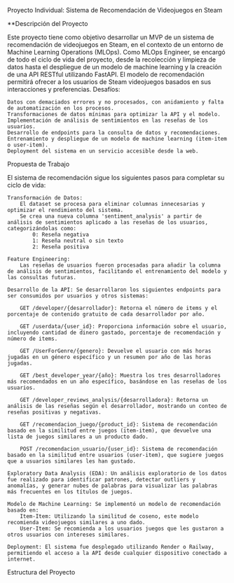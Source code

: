 Proyecto Individual: Sistema de Recomendación de Videojuegos en Steam

**Descripción del Proyecto

Este proyecto tiene como objetivo desarrollar un MVP de un sistema de recomendación de videojuegos en Steam, en el contexto de un entorno de Machine Learning Operations (MLOps). Como MLOps Engineer, se encargó de todo el ciclo de vida del proyecto, desde la recolección y limpieza de datos hasta el despliegue de un modelo de machine learning y la creación de una API RESTful utilizando FastAPI. El modelo de recomendación permitirá ofrecer a los usuarios de Steam videojuegos basados en sus interacciones y preferencias.
Desafíos:

    Datos con demaciados errores y no procesados, con anidamiento y falta de automatización en los procesos.
    Transformaciones de datos mínimas para optimizar la API y el modelo.
    Implementación de análisis de sentimientos en las reseñas de los usuarios.
    Desarrollo de endpoints para la consulta de datos y recomendaciones.
    Entrenamiento y despliegue de un modelo de machine learning (item-item o user-item).
    Deployment del sistema en un servicio accesible desde la web.

Propuesta de Trabajo

El sistema de recomendación sigue los siguientes pasos para completar su ciclo de vida:

    Transformación de Datos:
        El dataset se procesa para eliminar columnas innecesarias y optimizar el rendimiento del sistema.
        Se crea una nueva columna 'sentiment_analysis' a partir de análisis de sentimientos aplicado a las reseñas de los usuarios, categorizándolas como:
            0: Reseña negativa
            1: Reseña neutral o sin texto
            2: Reseña positiva

    Feature Engineering:
        Las reseñas de usuarios fueron procesadas para añadir la columna de análisis de sentimientos, facilitando el entrenamiento del modelo y las consultas futuras.

    Desarrollo de la API: Se desarrollaron los siguientes endpoints para ser consumidos por usuarios y otros sistemas:

        GET /developer/{desarrollador}: Retorna el número de items y el porcentaje de contenido gratuito de cada desarrollador por año.

        GET /userdata/{user_id}: Proporciona información sobre el usuario, incluyendo cantidad de dinero gastado, porcentaje de recomendación y número de items.

        GET /UserForGenre/{genero}: Devuelve el usuario con más horas jugadas en un género específico y un resumen por año de las horas jugadas.

        GET /best_developer_year/{año}: Muestra los tres desarrolladores más recomendados en un año específico, basándose en las reseñas de los usuarios.

        GET /developer_reviews_analysis/{desarrolladora}: Retorna un análisis de las reseñas según el desarrollador, mostrando un conteo de reseñas positivas y negativas.

        GET /recomendacion_juego/{product_id}: Sistema de recomendación basado en la similitud entre juegos (item-item), que devuelve una lista de juegos similares a un producto dado.

        POST /recomendacion_usuario/{user_id}: Sistema de recomendación basado en la similitud entre usuarios (user-item), que sugiere juegos que a usuarios similares les han gustado.

    Exploratory Data Analysis (EDA): Un análisis exploratorio de los datos fue realizado para identificar patrones, detectar outliers y anomalías, y generar nubes de palabras para visualizar las palabras más frecuentes en los títulos de juegos.

    Modelo de Machine Learning: Se implementó un modelo de recomendación basado en:
        Item-Item: Utilizando la similitud de coseno, este modelo recomienda videojuegos similares a uno dado.
        User-Item: Se recomienda a los usuarios juegos que les gustaron a otros usuarios con intereses similares.

    Deployment: El sistema fue desplegado utilizando Render o Railway, permitiendo el acceso a la API desde cualquier dispositivo conectado a internet.

Estructura del Proyecto

